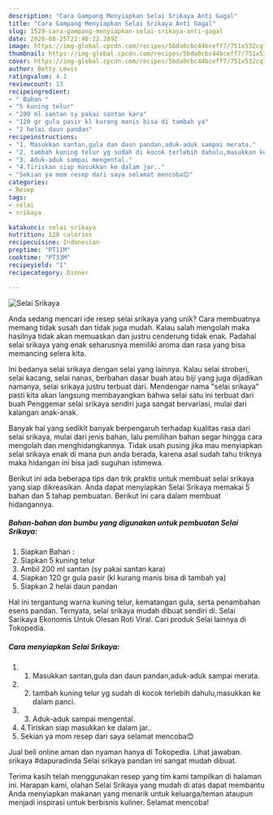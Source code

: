 ```yaml
---
description: "Cara Gampang Menyiapkan Selai Srikaya Anti Gagal"
title: "Cara Gampang Menyiapkan Selai Srikaya Anti Gagal"
slug: 1529-cara-gampang-menyiapkan-selai-srikaya-anti-gagal
date: 2020-08-25T22:40:22.289Z
image: https://img-global.cpcdn.com/recipes/5bda0cbc44bceff7/751x532cq70/selai-srikaya-foto-resep-utama.jpg
thumbnail: https://img-global.cpcdn.com/recipes/5bda0cbc44bceff7/751x532cq70/selai-srikaya-foto-resep-utama.jpg
cover: https://img-global.cpcdn.com/recipes/5bda0cbc44bceff7/751x532cq70/selai-srikaya-foto-resep-utama.jpg
author: Betty Lewis
ratingvalue: 4.1
reviewcount: 13
recipeingredient:
- " Bahan "
- "5 kuning telur"
- "200 ml santan sy pakai santan kara"
- "120 gr gula pasir kl kurang manis bisa di tambah ya"
- "2 helai daun pandan"
recipeinstructions:
- "1. Masukkan santan,gula dan daun pandan,aduk-aduk sampai merata."
- "2. tambah kuning telur yg sudah di kocok terlebih dahulu,masukkan ke dalam panci."
- "3. Aduk-aduk sampai mengental."
- "4.Tiriskan siap masukkan ke dalam jar.."
- "Sekian ya mom resep dari saya selamat mencoba😊"
categories:
- Resep
tags:
- selai
- srikaya

katakunci: selai srikaya 
nutrition: 128 calories
recipecuisine: Indonesian
preptime: "PT11M"
cooktime: "PT33M"
recipeyield: "1"
recipecategory: Dinner

---
```



![Selai Srikaya](https://img-global.cpcdn.com/recipes/5bda0cbc44bceff7/751x532cq70/selai-srikaya-foto-resep-utama.jpg)

Anda sedang mencari ide resep selai srikaya yang unik? Cara membuatnya memang tidak susah dan tidak juga mudah. Kalau salah mengolah maka hasilnya tidak akan memuaskan dan justru cenderung tidak enak. Padahal selai srikaya yang enak seharusnya memiliki aroma dan rasa yang bisa memancing selera kita.

Ini bedanya selai srikaya dengan selai yang lainnya. Kalau selai stroberi, selai kacang, selai nanas, berbahan dasar buah atau biji yang juga dijadikan namanya, selai srikaya justru terbuat dari. Mendengar nama &#34;selai srikaya&#34; pasti kita akan langsung membayangkan bahwa selai satu ini terbuat dari buah Penggemar selai srikaya sendiri juga sangat bervariasi, mulai dari kalangan anak-anak.

Banyak hal yang sedikit banyak berpengaruh terhadap kualitas rasa dari selai srikaya, mulai dari jenis bahan, lalu pemilihan bahan segar hingga cara mengolah dan menghidangkannya. Tidak usah pusing jika mau menyiapkan selai srikaya enak di mana pun anda berada, karena asal sudah tahu triknya maka hidangan ini bisa jadi suguhan istimewa.


Berikut ini ada beberapa tips dan trik praktis untuk membuat selai srikaya yang siap dikreasikan. Anda dapat menyiapkan Selai Srikaya memakai 5 bahan dan 5 tahap pembuatan. Berikut ini cara dalam membuat hidangannya.

<!--inarticleads1-->

##### Bahan-bahan dan bumbu yang digunakan untuk pembuatan Selai Srikaya:

1. Siapkan  Bahan :
1. Siapkan 5 kuning telur
1. Ambil 200 ml santan (sy pakai santan kara)
1. Siapkan 120 gr gula pasir (kl kurang manis bisa di tambah ya)
1. Siapkan 2 helai daun pandan


Hal ini tergantung warna kuning telur, kematangan gula, serta penambahan esens pandan. Ternyata, selai srikaya mudah dibuat sendiri di. Selai Sarikaya Ekonomis Untuk Olesan Roti Viral. Cari produk Selai lainnya di Tokopedia. 

<!--inarticleads2-->

##### Cara menyiapkan Selai Srikaya:

1. 1. Masukkan santan,gula dan daun pandan,aduk-aduk sampai merata.
1. 2. tambah kuning telur yg sudah di kocok terlebih dahulu,masukkan ke dalam panci.
1. 3. Aduk-aduk sampai mengental.
1. 4.Tiriskan siap masukkan ke dalam jar..
1. Sekian ya mom resep dari saya selamat mencoba😊


Jual beli online aman dan nyaman hanya di Tokopedia. Lihat jawaban. srikaya #dapuradinda Selai srikaya pandan ini sangat mudah dibuat. 

Terima kasih telah menggunakan resep yang tim kami tampilkan di halaman ini. Harapan kami, olahan Selai Srikaya yang mudah di atas dapat membantu Anda menyiapkan makanan yang menarik untuk keluarga/teman ataupun menjadi inspirasi untuk berbisnis kuliner. Selamat mencoba!
